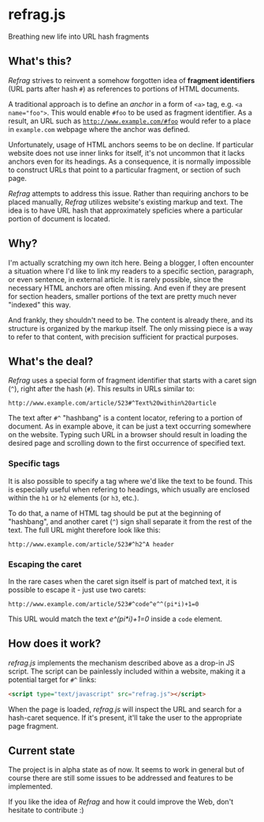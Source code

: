 # refrag.js

Breathing new life into URL hash fragments

## What's this?

_Refrag_ strives to reinvent a somehow forgotten idea of **fragment identifiers**
(URL parts after hash <code>#</code>) as references to portions of HTML documents.

A traditional approach is to define an _anchor_ in a form of <code>\<a\></code> tag,
e.g. <code>\<a name="foo"\></code>. This would enable <code>#foo</code> to be used
as fragment identifier. As a result, an URL such as <code>http://www.example.com/#foo</code>
would refer to a place in <code>example.com</code> webpage where the anchor was defined.

Unfortunately, usage of HTML anchors seems to be on decline. If particular website does not
use inner links for itself, it's not uncommon that it lacks anchors even for its headings.
As a consequence, it is normally impossible to construct URLs that point to
a particular fragment, or section of such page.

_Refrag_ attempts to address this issue. Rather than requiring anchors to be placed
manually, _Refrag_ utilizes website's existing markup and text. The idea is to have URL
hash that approximately speficies where a particular portion of document is located.

## Why?

I'm actually scratching my own itch here. Being a blogger, I often encounter a situation where
I'd like to link my readers to a specific section, paragraph, or even sentence, in external article.
It is rarely possible, since the necessary HTML anchors are often missing. And even if they are
present for section headers, smaller portions of the text are pretty much never "indexed" this way.

And frankly, they shouldn't need to be. The content is already there, and its structure is
organized by the markup itself. The only missing piece is a way to refer to that content, with
precision sufficient for practical purposes.

## What's the deal?

_Refrag_ uses a special form of fragment identifier that starts with a caret sign (<code>^</code>),
right after the hash (<code>#</code>). This results in URLs similar to:

    http://www.example.com/article/523#^Text%20within%20article

The text after <code>#^</code> "hashbang" is a content locator, refering to a portion of document.
As in example above, it can be just a text occurring somewhere on the website. Typing such URL
in a browser should result in loading the desired page and scrolling down to the first occurrence
of specified text.

### Specific tags

It is also possible to specify a tag where we'd like the text to be found. This is especially useful
when refering to headings, which usually are enclosed within the <code>h1</code> or <code>h2</code>
elements (or <code>h3</code>, etc.).

To do that, a name of HTML tag should be put at the beginning of "hashbang", and another caret
(<code>^</code>) sign shall separate it from the rest of the text. The full URL might therefore
look like this:

    http://www.example.com/article/523#^h2^A header
    
### Escaping the caret

In the rare cases when the caret sign itself is part of matched text, it is possible to
escape it - just use two carets:

    http://www.example.com/article/523#^code^e^^(pi*i)+1=0
    
This URL would match the text _e^(pi*i)+1=0_ inside a <code>code</code> element.

## How does it work?

_refrag.js_ implements the mechanism described above as a drop-in JS script. The script can be
painlessly included within a website, making it a potential target for <code>#^</code> links:

```html
<script type="text/javascript" src="refrag.js"></script>
```
When the page is loaded, _refrag.js_ will inspect the URL and search for a hash-caret sequence.
If it's present, it'll take the user to the appropriate page fragment.


## Current state

The project is in alpha state as of now. It seems to work in general but of course there are
still some issues to be addressed and features to be implemented.

If you like the idea of _Refrag_ and how it could improve the Web, don't hesitate to contribute :)
